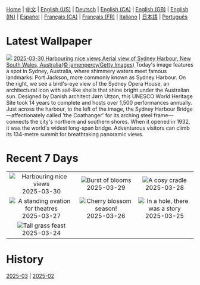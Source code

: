 [Home](../README.md) | [中文](zh-CN.md) | [English (US)](en-US.md) | [Deutsch](de-DE.md) | [English (CA)](en-CA.md) | [English (GB)](en-GB.md) | [English (IN)](en-IN.md) | [Español](es-ES.md) | [Français (CA)](fr-CA.md) | [Français (FR)](fr-FR.md) | [Italiano](it-IT.md) | [日本語](ja-JP.md) | [Português](pt-BR.md)

# Latest Wallpaper
![](https://www.bing.com/th?id=OHR.SydneyHarbour_EN-CA9853843667_UHD.jpg)
[2025-03-30 Harbouring nice views Aerial view of Sydney Harbour, New South Wales, Australia(© jamenpercy/Getty Images)](https://www.bing.com/th?id=OHR.SydneyHarbour_EN-CA9853843667_UHD.jpg)
Today's image features a spot in Sydney, Australia, where shimmery waters meet famous landmarks: Port Jackson, more commonly known as Sydney Harbour. On the right, we see a bird's-eye view of the Sydney Opera House, an architectural icon with sail-like shells that shine bright under the Australian sun. Designed by Danish architect Jørn Utzon, this UNESCO World Heritage Site took 14 years to complete and hosts over 1,500 performances annually. Just across the harbour, to the left of the image, the Sydney Harbour Bridge—affectionately called 'the Coathanger' for its arching steel frame—connects the city's northern and southern shores. When it opened in 1932, it was the world's widest long-span bridge. Adventurous visitors can climb its 134-metre summit for breathtaking panoramic views.

# Recent 7 Days
|  |  |  |
|:---:|:---:|:---:|
| ![](https://www.bing.com/th?id=OHR.SydneyHarbour_EN-CA9853843667_400x240.jpg "Harbouring nice views") 2025-03-30 | ![](https://www.bing.com/th?id=OHR.CarrizoBloom_EN-CA9693070982_400x240.jpg "Burst of blooms") 2025-03-29 | ![](https://www.bing.com/th?id=OHR.NestingMonarch_EN-CA9445717272_400x240.jpg "A cosy cradle") 2025-03-28 |
| ![](https://www.bing.com/th?id=OHR.OdeonAthens_EN-CA9280527970_400x240.jpg "A standing ovation for theatres") 2025-03-27 | ![](https://www.bing.com/th?id=OHR.Cherry25Blossom_EN-CA1808645687_400x240.jpg "Cherry blossom season!") 2025-03-26 | ![](https://www.bing.com/th?id=OHR.HobbitHole_EN-CA8754229294_400x240.jpg "In a hole, there was a story") 2025-03-25 |
| ![](https://www.bing.com/th?id=OHR.ElephantGrass_EN-CA8436870295_400x240.jpg "Tall grass feast") 2025-03-24 |  |  |

# History
[2025-03](../archives/wallpaper/en-CA/w_2025_03.md) | [2025-02](../archives/wallpaper/en-CA/w_2025_02.md)
